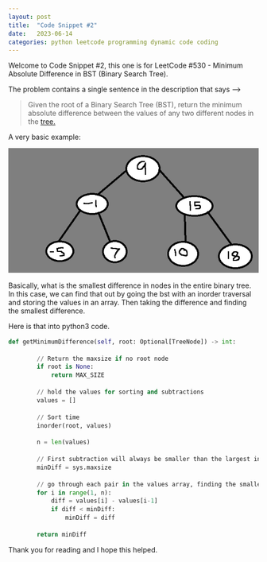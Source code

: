 ```yaml
---
layout: post
title:  "Code Snippet #2"
date:   2023-06-14
categories: python leetcode programming dynamic code coding 
---
```




Welcome to Code Snippet #2, this one is for LeetCode #530 - Minimum Absolute Difference in BST (Binary Search Tree).

The problem contains a single sentence in the description that says --> 

> Given the root of a Binary Search Tree (BST), return the minimum absolute difference between the values of any two different nodes in the [tree.](https://leetcode.com/problems/minimum-absolute-difference-in-bst/)

A very basic example:

![Binary Search Tree](/assets/img/bst.png)

Basically, what is the smallest difference in nodes in the entire binary tree. In this case, we can find that out by going the bst with an inorder traversal and storing the values in an array. Then taking the difference and finding the smallest difference.

Here is that into python3 code.


```python
def getMinimumDifference(self, root: Optional[TreeNode]) -> int:
        
        // Return the maxsize if no root node
        if root is None:
            return MAX_SIZE
        
        // hold the values for sorting and subtractions
        values = []
        
        // Sort time
        inorder(root, values)
        
        n = len(values)

        // First subtraction will always be smaller than the largest integer
        minDiff = sys.maxsize
        
        // go through each pair in the values array, finding the smallest difference.
        for i in range(1, n):
            diff = values[i] - values[i-1]
            if diff < minDiff:
                minDiff = diff
        
        return minDiff
```


Thank you for reading and I hope this helped.